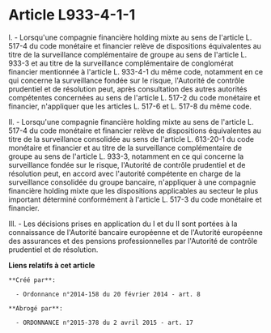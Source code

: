 # Article L933-4-1-1

I. - Lorsqu'une compagnie financière holding mixte au sens de l'article L. 517-4 du code monétaire et financier relève de
dispositions équivalentes au titre de la surveillance complémentaire de groupe au sens de l'article L. 933-3 et au titre de
la surveillance complémentaire de conglomérat financier mentionnée à l'article L. 933-4-1 du même code, notamment en ce qui
concerne la surveillance fondée sur le risque, l'Autorité de contrôle prudentiel et de résolution peut, après consultation
des autres autorités compétentes concernées au sens de l'article L. 517-2 du code monétaire et financier, n'appliquer que les
articles L. 517-6 et L. 517-8 du même code. 

II. - Lorsqu'une compagnie financière holding mixte au sens de l'article L. 517-4 du code monétaire et financier relève de
dispositions équivalentes au titre de la surveillance consolidée au sens de l'article L. 613-20-1 du code monétaire et
financier et au titre de la surveillance complémentaire de groupe au sens de l'article L. 933-3, notamment en ce qui concerne
la surveillance fondée sur le risque, l'Autorité de contrôle prudentiel et de résolution peut, en accord avec l'autorité
compétente en charge de la surveillance consolidée du groupe bancaire, n'appliquer à une compagnie financière holding mixte
que les dispositions applicables au secteur le plus important déterminé conformément à l'article L. 517-3 du code monétaire
et financier. 

III. - Les décisions prises en application du I et du II sont portées à la connaissance de l'Autorité bancaire européenne et
de l'Autorité européenne des assurances et des pensions professionnelles par l'Autorité de contrôle prudentiel et de
résolution.

**Liens relatifs à cet article**

	**Créé par**:

	  - Ordonnance n°2014-158 du 20 février 2014 - art. 8

	**Abrogé par**:

	  - ORDONNANCE n°2015-378 du 2 avril 2015 - art. 17
